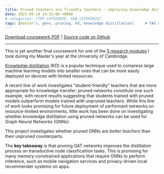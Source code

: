 ```yaml
---
title: Pruned teachers are friendly teachers - improving knowledge distillation in GAT networks
date: 2023-09-19 14:33:00 +0000
# categories: [TOP_CATEGORIE, SUB_CATEGORIE]
tags: [master's, gnns, pruning, kd, knowledge distillation]     # TAG names should always be lowercase
---
```


[Download coursework PDF]({{site.url}}/assets/L46_project.pdf) \| [Source code on Github](https://github.com/semiluna/l46_project)

---
This is yet another final coursework for one of the [5 research modules](https://www.cl.cam.ac.uk/teaching/2223/L46) I took during my Master's year at the University of Cambridge. 

[Knowledge distillation](https://en.wikipedia.org/wiki/Knowledge_distillation) (KD) is a popular technique used to compress large machine learning models into smaller ones that can be more easily deployed on devices with limited resources. 

A recent line of work investigates “student-friendly” teachers that are more appropriate for knowledge transfer; pruned networks constitute one such example, with recent results suggesting that students trained with pruned models outperform models trained with unpruned teachers. While this line of work looks promising for future deployment of performant networks on resource-limited environments, little work has been done on investigating whether knowledge distillation using pruned networks can be used for Graph Neural Networks (GNNs). 

This project investigates whether pruned GNNs are _better teachers_ than their unpruned counterparts. 

The **key takeaway** is that pruning GAT networks improves the distillation process on transductive node classficaition tasks. This is promising for many memory-constrained applications that require GNNs to perform inference, such as mobile navigation services and privacy-driven local recommender systems on apps.